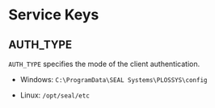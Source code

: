 # Service Keys

## AUTH_TYPE

`AUTH_TYPE` specifies the mode of the client authentication.

- Windows: `C:\ProgramData\SEAL Systems\PLOSSYS\config`

- Linux: `/opt/seal/etc`
